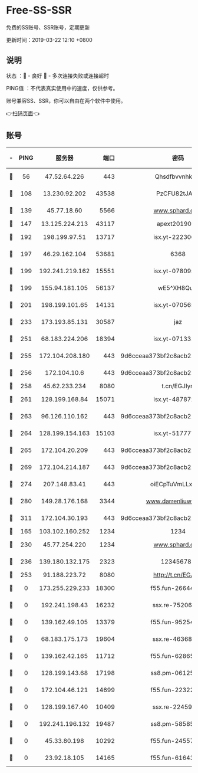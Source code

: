 # Free-SS-SSR

免费的SS账号、SSR账号，定期更新

更新时间：2019-03-22 12:10 +0800

## 说明

状态     ：🙂 - 良好 🙁 - 多次连接失败或连接超时

PING值   ：不代表真实使用中的速度，仅供参考。

账号兼容SS、SSR，你可以自由在两个软件中使用。

👉[扫码页面](https://liesauer.github.io/Free-SS-SSR/)👈

## 账号

|-|PING|服务器|端口|密码|加密方式|区域|
|:----:|:----:|:-----:|-----:|:----:|:----:|:----:|
|🙂|56|47.52.64.226|443|Qhsdfbvvnhkm1|aes-256-cfb|HK|
|🙂|108|13.230.92.202|43538|PzCFU82tJAdZ|aes-256-cfb|JP|
|🙂|139|45.77.18.60|5566|www.sphard.com|aes-256-cfb|JP|
|🙂|147|13.125.224.213|43117|apext2019005|chacha20|KR|
|🙂|192|198.199.97.51|13717|isx.yt-22230608|aes-256-cfb|US|
|🙂|197|46.29.162.104|53681|6368|aes-256-ctr|RU|
|🙂|199|192.241.219.162|15551|isx.yt-07809565|aes-256-cfb|US|
|🙂|199|155.94.181.105|56137|wE5^XH8Quw|aes-256-cfb|US|
|🙂|201|198.199.101.65|14131|isx.yt-07056512|aes-256-cfb|US|
|🙂|233|173.193.85.131|30587|jaz|aes-256-cfb|US|
|🙂|251|68.183.224.206|18394|isx.yt-07133195|aes-256-cfb|SG|
|🙂|255|172.104.208.180|443|9d6cceaa373bf2c8acb22e60b6a58be6|aes-256-cfb|US|
|🙂|256|172.104.10.6|443|9d6cceaa373bf2c8acb22e60b6a58be6|aes-256-cfb|US|
|🙂|258|45.62.233.234|8080|t.cn/EGJIyrl|rc4-md5|CA|
|🙂|261|128.199.168.84|15071|isx.yt-48787217|aes-256-cfb|SG|
|🙂|263|96.126.110.162|443|9d6cceaa373bf2c8acb22e60b6a58be6|aes-256-cfb|US|
|🙂|264|128.199.154.163|15103|isx.yt-51777713|aes-256-cfb|SG|
|🙂|265|172.104.20.209|443|9d6cceaa373bf2c8acb22e60b6a58be6|aes-256-cfb|US|
|🙂|269|172.104.214.187|443|9d6cceaa373bf2c8acb22e60b6a58be6|aes-256-cfb|US|
|🙂|274|207.148.83.41|443|oiECpTuVmLLxk4Ts|aes-256-cfb|AU|
|🙂|280|149.28.176.168|3344|www.darrenliuwei.com|aes-256-cfb|AU|
|🙂|311|172.104.30.193|443|9d6cceaa373bf2c8acb22e60b6a58be6|aes-256-cfb|US|
|🙂|165|103.102.160.252|1234|1234|rc4-md5|JP|
|🙂|230|45.77.254.220|1234|www.sphard.com|aes-256-cfb|SG|
|🙂|236|139.180.132.175|2323|123456789|aes-256-cfb|SG|
|🙂|253|91.188.223.72|8080|http://t.cn/EGJIyrl|rc4-md5|RU|
|🙁|0|173.255.229.233|18300|f55.fun-26644878|aes-256-cfb|US|
|🙁|0|192.241.198.43|16232|ssx.re-75206389|aes-256-cfb|US|
|🙁|0|139.162.49.105|13379|f55.fun-95254203|aes-256-cfb|SG|
|🙁|0|68.183.175.173|19604|ssx.re-46368916|aes-256-cfb|US|
|🙁|0|139.162.42.165|11712|f55.fun-62865746|aes-256-cfb|SG|
|🙁|0|128.199.143.68|17198|ss8.pm-06125832|aes-256-cfb|SG|
|🙁|0|172.104.46.121|14699|f55.fun-22322504|aes-256-cfb|SG|
|🙁|0|128.199.167.40|10409|ssx.re-22459395|aes-256-cfb|SG|
|🙁|0|192.241.196.132|19487|ss8.pm-58585606|aes-256-cfb|US|
|🙁|0|45.33.80.198|10292|f55.fun-24557903|aes-256-cfb|US|
|🙁|0|23.92.18.105|14165|f55.fun-61643656|aes-256-cfb|US|
